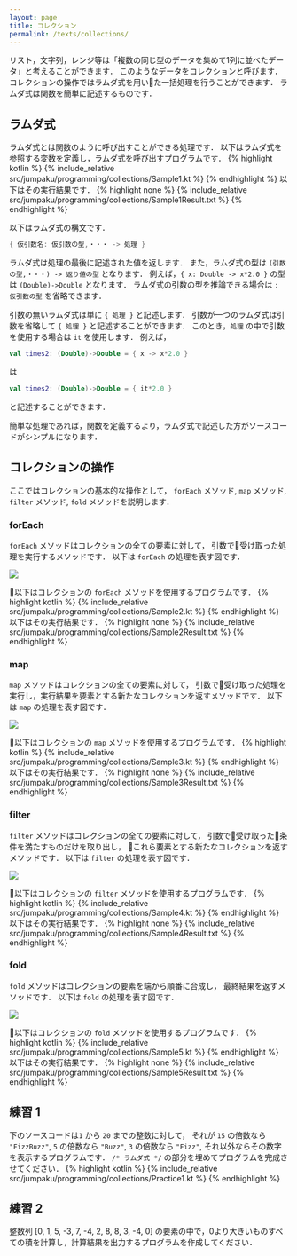 ```yaml
---
layout: page
title: コレクション
permalink: /texts/collections/
---
```

リスト，文字列，レンジ等は「複数の同じ型のデータを集めて1列に並べたデータ」と考えることができます．
このようなデータをコレクションと呼びます．
コレクションの操作ではラムダ式を用いた一括処理を行うことができます．
ラムダ式は関数を簡単に記述するものです．

## ラムダ式
ラムダ式とは関数のように呼び出すことができる処理です．
以下はラムダ式を参照する変数を定義し，ラムダ式を呼び出すプログラムです．
{% highlight kotlin %}
{% include_relative src/jumpaku/programming/collections/Sample1.kt %}
{% endhighlight %}
以下はその実行結果です．
{% highlight none %}
{% include_relative src/jumpaku/programming/collections/Sample1Result.txt %}
{% endhighlight %}

以下はラムダ式の構文です．
```kt
{ 仮引数名: 仮引数の型,・・・ -> 処理 }
```
ラムダ式は処理の最後に記述された値を返します．
また，ラムダ式の型は `(引数の型,・・・) -> 返り値の型` となります．
例えば，`{ x: Double -> x*2.0 }` の型は `(Double)->Double` となります．
ラムダ式の引数の型を推論できる場合は `: 仮引数の型` を省略できます．

引数の無いラムダ式は単に `{ 処理 }` と記述します．
引数が一つのラムダ式は引数を省略して `{ 処理 }` と記述することができます．
このとき，`処理` の中で引数を使用する場合は `it` を使用します．
例えば，
```kt
val times2: (Double)->Double = { x -> x*2.0 }
```
は
```kt
val times2: (Double)->Double = { it*2.0 }
```
と記述することができます．

簡単な処理であれば，関数を定義するより，ラムダ式で記述した方がソースコードがシンプルになります．

## コレクションの操作
ここではコレクションの基本的な操作として，
`forEach` メソッド, `map` メソッド, `filter` メソッド, `fold` メソッドを説明します．

### forEach
`forEach` メソッドはコレクションの全ての要素に対して，
引数で受け取った処理を実行するメソッドです．
以下は `forEach` の処理を表す図です．

![]({{site.baseurl}}/images/texts/foreach.png)

以下はコレクションの `forEach` メソッドを使用するプログラムです．
{% highlight kotlin %}
{% include_relative src/jumpaku/programming/collections/Sample2.kt %}
{% endhighlight %}
以下はその実行結果です．
{% highlight none %}
{% include_relative src/jumpaku/programming/collections/Sample2Result.txt %}
{% endhighlight %}

### map
`map` メソッドはコレクションの全ての要素に対して，
引数で受け取った処理を実行し，実行結果を要素とする新たなコレクションを返すメソッドです．
以下は `map` の処理を表す図です．

![]({{site.baseurl}}/images/texts/map.png)

以下はコレクションの `map` メソッドを使用するプログラムです．
{% highlight kotlin %}
{% include_relative src/jumpaku/programming/collections/Sample3.kt %}
{% endhighlight %}
以下はその実行結果です．
{% highlight none %}
{% include_relative src/jumpaku/programming/collections/Sample3Result.txt %}
{% endhighlight %}

### filter
`filter` メソッドはコレクションの全ての要素に対して，
引数で受け取った条件を満たすものだけを取り出し，
これら要素とする新たなコレクションを返すメソッドです．
以下は `filter` の処理を表す図です．

![]({{site.baseurl}}/images/texts/filter.png)

以下はコレクションの `filter` メソッドを使用するプログラムです．
{% highlight kotlin %}
{% include_relative src/jumpaku/programming/collections/Sample4.kt %}
{% endhighlight %}
以下はその実行結果です．
{% highlight none %}
{% include_relative src/jumpaku/programming/collections/Sample4Result.txt %}
{% endhighlight %}

### fold
`fold` メソッドはコレクションの要素を端から順番に合成し，
最終結果を返すメソッドです．
以下は `fold` の処理を表す図です．

![]({{site.baseurl}}/images/texts/fold.png)

以下はコレクションの `fold` メソッドを使用するプログラムです．
{% highlight kotlin %}
{% include_relative src/jumpaku/programming/collections/Sample5.kt %}
{% endhighlight %}
以下はその実行結果です．
{% highlight none %}
{% include_relative src/jumpaku/programming/collections/Sample5Result.txt %}
{% endhighlight %}

## 練習 1
下のソースコードは`1` から `20` までの整数に対して，
それが `15` の倍数なら `"FizzBuzz"`, `5` の倍数なら `"Buzz"`, `3` の倍数なら `"Fizz"`, それ以外ならその数字を表示するプログラムです．
`/* ラムダ式 */` の部分を埋めてプログラムを完成させてください．
{% highlight kotlin %}
{% include_relative src/jumpaku/programming/collections/Practice1.kt %}
{% endhighlight %}

## 練習 2
整数列 [0, 1, 5, -3, 7, -4, 2, 8, 8, 3, -4, 0] の要素の中で，0より大きいものすべての積を計算し，計算結果を出力するプログラムを作成してください．